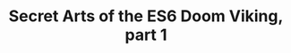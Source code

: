 ---
title: Secret Arts of the ES6 Doom Viking, part 1
slides: https://docs.google.com/presentation/d/1-45pL5XXP5E7tqoLXtmZPIfJmXPYSAY70aYnWaP5T6E/edit?usp=sharing
img: es61.png
---